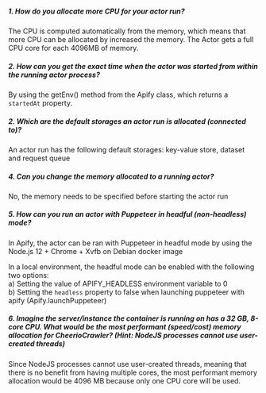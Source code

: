 ##### 1. How do you allocate more CPU for your actor run?
The CPU is computed automatically from the memory, which means that more CPU can be allocated by increased the memory. The Actor gets a full CPU core for each 4096MB of memory.

##### 2. How can you get the exact time when the actor was started from within the running actor process?
By using the getEnv() method from the Apify class, which returns a `startedAt` property.

##### 2. Which are the default storages an actor run is allocated (connected to)?
An actor run has the following default storages: key-value store, dataset and request queue

##### 4. Can you change the memory allocated to a running actor?
No, the memory needs to be specified before starting the actor run

##### 5. How can you run an actor with Puppeteer in headful (non-headless) mode?
In Apify, the actor can be ran with Puppeteer in headful mode by using the Node.js 12 + Chrome + Xvfb on Debian docker image

In a local environment, the headful mode can be enabled with the following two options:\
a) Setting the value of APIFY_HEADLESS environment variable to 0\
b) Setting the `headless` property to false when launching puppeteer with apify (Apify.launchPuppeteer)

##### 6. Imagine the server/instance the container is running on has a 32 GB, 8-core CPU. What would be the most performant (speed/cost) memory allocation for CheerioCrawler? (Hint: NodeJS processes cannot use user-created threads)
Since NodeJS processes cannot use user-created threads, meaning that there is no benefit from having multiple cores, the most performant memory allocation would be 4096 MB because only one CPU core will be used.
